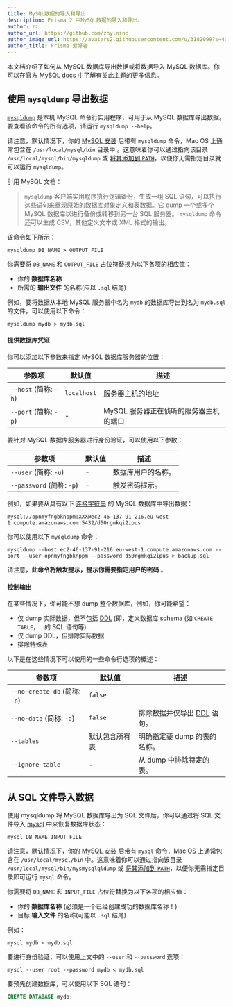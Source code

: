 ```yaml
---
title: MySQL数据的导入和导出
description: Prisma 2 中MySQL数据的导入和导出。
author: zz
author_url: https://github.com/zhylninc
author_image_url: https://avatars2.githubusercontent.com/u/3182099?s=400&v=4
author_title: Prisma 爱好者
---
```


本文档介绍了如何从 MySQL 数据库导出数据或将数据导入 MySQL 数据库。你可以在官方 [MySQL docs](https://dev.mysql.com/doc/refman/8.0/en/mysqldump.html) 中了解有关此主题的更多信息。

## 使用 `mysqldump` 导出数据

[`mysqldump`](https://dev.mysql.com/doc/refman/8.0/en/mysqldump.html) 是本机 MySQL 命令行实用程序，可用于从 MySQL 数据库导出数据。要查看该命令的所有选项，请运行 `mysqldump --help`。

请注意，默认情况下，你的 [MySQL 安装](https://dev.mysql.com/doc/refman/8.0/en/installing.html) 后带有 `mysqldump` 命令，Mac OS 上通常包含在 `/usr/local/mysql/bin` 目录中 。这意味着你可以通过指向该目录 `/usr/local/mysql/bin/mysqldump` 或 [将其添加到 `PATH`](https://stackoverflow.com/questions/30990488/how-do-i-install-command-line-mysql-client-on-mac＃answer-35338119)，以便你无需指定目录就可以运行 `mysqldump`。

引用 MySQL 文档：

> `mysqldump` 客户端实用程序执行逻辑备份，生成一组 SQL 语句，可以执行这些语句来重现原始的数据库对象定义和表数据。它 dump 一个或多个 MySQL 数据库以进行备份或转移到另一台 SQL 服务器。 `mysqldump` 命令还可以生成 CSV，其他定义文本或 XML 格式的输出。

该命令如下所示：

```psql
mysqldump DB_NAME > OUTPUT_FILE
```

你需要将 `DB_NAME` 和 `OUTPUT_FILE` 占位符替换为以下各项的相应值：

- 你的 **数据库名称**
- 所需的 **输出文件** 的名称(应以 `.sql` 结尾)

例如，要将数据从本地 MySQL 服务器中名为 `mydb` 的数据库导出到名为 `mydb.sql` 的文件，可以使用以下命令：

```
mysqldump mydb > mydb.sql
```

#### 提供数据库凭证

你可以添加以下参数来指定 MySQL 数据库服务器的位置：

| 参数项                | 默认值      | 描述                                   |
| --------------------- | ----------- | -------------------------------------- |
| `--host` (简称: `-h`) | `localhost` | 服务器主机的地址                       |
| `--port` (简称: `-p`) | -           | MySQL 服务器正在侦听的服务器主机的端口 |

要针对 MySQL 数据库服务器进行身份验证，可以使用以下参数：

| 参数项                    | 默认值 | 描述               |
| ------------------------- | ------ | ------------------ |
| `--user` (简称: `-u`)     | -      | 数据库用户的名称。 |
| `--password` (简称: `-p`) | -      | 触发密码提示。     |

例如，如果要从具有以下 [连接字符串](../core/connectors/mysql.md) 的 MySQL 数据库中导出数据：

```
mysql://opnmyfngbknppm:XXX@ec2-46-137-91-216.eu-west-1.compute.amazonaws.com:5432/d50rgmkqi2ipus
```

你可以使用以下 `mysqldump` 命令：

```
mysqldump --host ec2-46-137-91-216.eu-west-1.compute.amazonaws.com --port --user opnmyfngbknppm --password d50rgmkqi2ipus > backup.sql
```

请注意，**此命令将触发提示，提示你需要指定用户的密码** 。

#### 控制输出

在某些情况下，你可能不想 dump 整个数据库，例如，你可能希望：

- 仅 dump 实际数据，但不包括 [DDL](https://www.postgresql.org/docs/8.4/ddl.html) (即，定义数据库 schema (如 `CREATE TABLE`，...的 SQL 语句等)
- 仅 dump DDL，但排除实际数据
- 排除特殊表

以下是在这些情况下可以使用的一些命令行选项的概述：

| 参数项                        | 默认值         | 描述                                                                        |
| ----------------------------- | -------------- | --------------------------------------------------------------------------- |
| `--no-create-db` (简称: `-n`) | `false`        |                                                                             | `--no-create-db` (short: `-n`) | `false` | 排除任何 [DDL](https://www.postgresql.org/docs/8.4/ddl.html) 语句，仅导出数据。 |
| `--no-data` (简称: `-d`)      | `false`        | 排除数据并仅导出 [DDL](https://www.postgresql.org/docs/8.4/ddl.html) 语句。 |
| `--tables`                    | 默认包含所有表 | 明确指定要 dump 的表的名称。                                                |
| `--ignore-table`              | -              | 从 dump 中排除特定的表。                                                    |

## 从 SQL 文件导入数据

使用 mysqldump 将 MySQL 数据库导出为 SQL 文件后，你可以通过将 SQL 文件导入 [mysql](https://dev.mysql.com/doc/refman/8.0/en/mysql.html) 中来恢复数据库状态：

```
mysql DB_NAME INPUT_FILE
```

请注意，默认情况下，你的 [MySQL 安装](https://dev.mysql.com/doc/refman/8.0/en/installing.html) 后带有 `mysql` 命令，Mac OS 上通常包含在 `/usr/local/mysql/bin` 中。这意味着你可以通过指向该目录 `/usr/local/mysql/bin/mysmysqlqldump` 或 [将其添加到 `PATH`](https://stackoverflow.com/questions/30990488/how-do-i-install-command-line-mysql-client-on-mac＃answer-35338119)，以便你无需指定目录即可运行 `mysql` 命令。

你需要将 `DB_NAME` 和 `INPUT_FILE` 占位符替换为以下各项的相应值：

- 你的 **数据库名称** (必须是一个已经创建成功的数据库名称！)
- 目标 **输入文件** 的名称(可能以 `.sql` 结尾)

例如：

```
mysql mydb < mydb.sql
```

要进行身份验证，可以使用上文中的 `--user` 和 `--password` 选项：

```
mysql --user root --password mydb < mydb.sql
```

要预先创建数据库，可以使用以下 SQL 语句：

```sql
CREATE DATABASE mydb;
```
